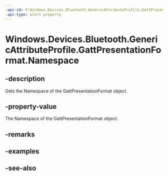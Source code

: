 ----api-id: P:Windows.Devices.Bluetooth.GenericAttributeProfile.GattPresentationFormat.Namespace
-api-type: winrt property
---<!-- Property syntaxpublic byte Namespace { get; }--># Windows.Devices.Bluetooth.GenericAttributeProfile.GattPresentationFormat.Namespace## -descriptionGets the Namespace of the GattPresentationFormat object.## -property-valueThe Namespace of the GattPresentationFormat object.## -remarks## -examples## -see-also